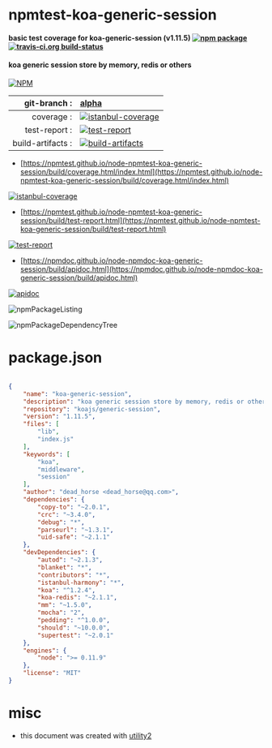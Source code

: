 # npmtest-koa-generic-session

#### basic test coverage for  koa-generic-session (v1.11.5)  [![npm package](https://img.shields.io/npm/v/npmtest-koa-generic-session.svg?style=flat-square)](https://www.npmjs.org/package/npmtest-koa-generic-session) [![travis-ci.org build-status](https://api.travis-ci.org/npmtest/node-npmtest-koa-generic-session.svg)](https://travis-ci.org/npmtest/node-npmtest-koa-generic-session)

#### koa generic session store by memory, redis or others

[![NPM](https://nodei.co/npm/koa-generic-session.png?downloads=true&downloadRank=true&stars=true)](https://www.npmjs.com/package/koa-generic-session)

| git-branch : | [alpha](https://github.com/npmtest/node-npmtest-koa-generic-session/tree/alpha)|
|--:|:--|
| coverage : | [![istanbul-coverage](https://npmtest.github.io/node-npmtest-koa-generic-session/build/coverage.badge.svg)](https://npmtest.github.io/node-npmtest-koa-generic-session/build/coverage.html/index.html)|
| test-report : | [![test-report](https://npmtest.github.io/node-npmtest-koa-generic-session/build/test-report.badge.svg)](https://npmtest.github.io/node-npmtest-koa-generic-session/build/test-report.html)|
| build-artifacts : | [![build-artifacts](https://npmtest.github.io/node-npmtest-koa-generic-session/glyphicons_144_folder_open.png)](https://github.com/npmtest/node-npmtest-koa-generic-session/tree/gh-pages/build)|

- [https://npmtest.github.io/node-npmtest-koa-generic-session/build/coverage.html/index.html](https://npmtest.github.io/node-npmtest-koa-generic-session/build/coverage.html/index.html)

[![istanbul-coverage](https://npmtest.github.io/node-npmtest-koa-generic-session/build/screenCapture.buildCi.browser.%252Ftmp%252Fbuild%252Fcoverage.lib.html.png)](https://npmtest.github.io/node-npmtest-koa-generic-session/build/coverage.html/index.html)

- [https://npmtest.github.io/node-npmtest-koa-generic-session/build/test-report.html](https://npmtest.github.io/node-npmtest-koa-generic-session/build/test-report.html)

[![test-report](https://npmtest.github.io/node-npmtest-koa-generic-session/build/screenCapture.buildCi.browser.%252Ftmp%252Fbuild%252Ftest-report.html.png)](https://npmtest.github.io/node-npmtest-koa-generic-session/build/test-report.html)

- [https://npmdoc.github.io/node-npmdoc-koa-generic-session/build/apidoc.html](https://npmdoc.github.io/node-npmdoc-koa-generic-session/build/apidoc.html)

[![apidoc](https://npmdoc.github.io/node-npmdoc-koa-generic-session/build/screenCapture.buildCi.browser.%252Ftmp%252Fbuild%252Fapidoc.html.png)](https://npmdoc.github.io/node-npmdoc-koa-generic-session/build/apidoc.html)

![npmPackageListing](https://npmtest.github.io/node-npmtest-koa-generic-session/build/screenCapture.npmPackageListing.svg)

![npmPackageDependencyTree](https://npmtest.github.io/node-npmtest-koa-generic-session/build/screenCapture.npmPackageDependencyTree.svg)



# package.json

```json

{
    "name": "koa-generic-session",
    "description": "koa generic session store by memory, redis or others",
    "repository": "koajs/generic-session",
    "version": "1.11.5",
    "files": [
        "lib",
        "index.js"
    ],
    "keywords": [
        "koa",
        "middleware",
        "session"
    ],
    "author": "dead_horse <dead_horse@qq.com>",
    "dependencies": {
        "copy-to": "~2.0.1",
        "crc": "~3.4.0",
        "debug": "*",
        "parseurl": "~1.3.1",
        "uid-safe": "~2.1.1"
    },
    "devDependencies": {
        "autod": "~2.1.3",
        "blanket": "*",
        "contributors": "*",
        "istanbul-harmony": "*",
        "koa": "^1.2.4",
        "koa-redis": "~2.1.1",
        "mm": "~1.5.0",
        "mocha": "2",
        "pedding": "^1.0.0",
        "should": "~10.0.0",
        "supertest": "~2.0.1"
    },
    "engines": {
        "node": ">= 0.11.9"
    },
    "license": "MIT"
}
```



# misc
- this document was created with [utility2](https://github.com/kaizhu256/node-utility2)
